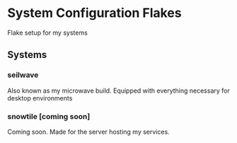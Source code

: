 # System Configuration Flakes
Flake setup for my systems

## Systems

### seilwave
Also known as my microwave build. Equipped with everything necessary for desktop environments

### snowtile [coming soon]
Coming soon. Made for the server hosting my services.

